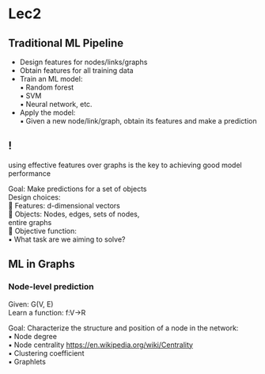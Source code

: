 # Lec2
## Traditional ML Pipeline
* Design features for nodes/links/graphs 
* Obtain features for all training data
* Train an ML model:   
▪ Random forest  
▪ SVM  
▪ Neural network, etc.  
* Apply the model:  
▪ Given a new node/link/graph, obtain its features and make a prediction   

## !
using effective features over graphs is the key to achieving good model performance  

Goal: Make predictions for a set of objects  
Design choices:  
 Features: d-dimensional vectors  
 Objects: Nodes, edges, sets of nodes,  
entire graphs  
 Objective function:  
▪ What task are we aiming to solve?  

## ML in Graphs
### Node-level prediction   
Given: G(V, E)  
Learn a function: f:V->R

Goal: Characterize the structure and position of a node in the network:  
▪ Node degree  
▪ Node centrality  https://en.wikipedia.org/wiki/Centrality  
▪ Clustering coefficient  
▪ Graphlets  

